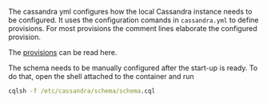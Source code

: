 The cassandra yml configures how the local Cassandra instance needs to be configured.
It uses the configuration comands in `cassandra.yml` to define provisions. For most provisions the comment lines
elaborate the configured provision.

The [provisions](https://cassandra.apache.org/doc/latest/cassandra/configuration/cass_yaml_file.html) can be read here. 

The schema needs to be manually configured after the start-up is ready. To do that, open the shell attached to the container
and run

```cmd
cqlsh -f /etc/cassandra/schema/schema.cql
```
